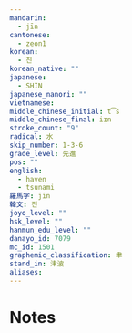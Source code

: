 ```yaml
---
mandarin:
  - jīn
cantonese:
  - zeon1
korean:
  - 진
korean_native: ""
japanese:
  - SHIN
japanese_nanori: ""
vietnamese:
middle_chinese_initial: t͡s
middle_chinese_final: iɪn
stroke_count: "9"
radical: 水
skip_number: 1-3-6
grade_level: 先進
pos: ""
english:
  - haven
  - tsunami
羅馬字: jin
韓文: 진
joyo_level: ""
hsk_level: ""
hanmun_edu_level: ""
danayo_id: 7079
mc_id: 1501
graphemic_classification: 聿
stand_in: 津波
aliases:
---
```


# Notes
